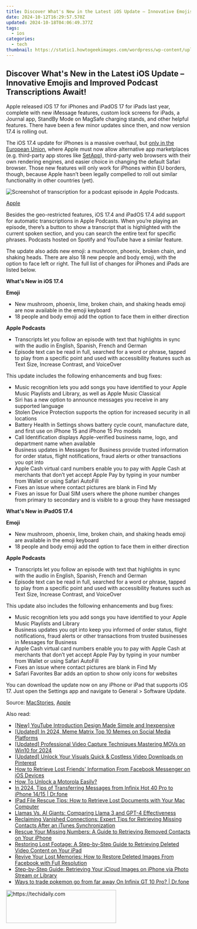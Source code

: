 ```yaml
---
title: Discover What's New in the Latest iOS Update – Innovative Emojis and Improved Podcast Transcriptions Await!
date: 2024-10-12T16:29:57.570Z
updated: 2024-10-18T04:06:49.377Z
tags:
  - ios
categories:
  - tech
thumbnail: https://static1.howtogeekimages.com/wordpress/wp-content/uploads/wm/2023/11/person-holding-the-apple-iphone-15-pro-max.jpg
---
```


## Discover What's New in the Latest iOS Update – Innovative Emojis and Improved Podcast Transcriptions Await!

Apple released iOS 17 for iPhones and iPadOS 17 for iPads last year, complete with new iMessage features, custom lock screens for iPads, a Journal app, StandBy Mode on MagSafe charging stands, and other helpful features. There have been a few minor updates since then, and now version 17.4 is rolling out.

 The iOS 17.4 update for iPhones is a massive overhaul, but [only in the European Union](https://extra-lessons.techidaily.com/the-final-cut-editors-toolkit-10-plugin-winners/), where Apple must now allow alternative app marketplaces (e.g. third-party app stores like [SetApp](https://iphone-unlock.techidaily.com/in-2024-how-to-access-your-apple-iphone-15-when-you-forget-the-passcode-drfone-by-drfone-ios/)), third-party web browsers with their own rendering engines, and easier choice in changing the default Safari browser. Those new features will only work for iPhones within EU borders, though, because Apple hasn’t been legally compelled to roll out similar functionality in other countries (yet).

![Screenshot of transcription for a podcast episode in Apple Podcasts.](https://static1.howtogeekimages.com/wordpress/wp-content/uploads/2024/03/image.png) 

[Apple](https://www.apple.com/newsroom/2024/03/apple-introduces-transcripts-for-apple-podcasts/)

 Besides the geo-restricted features, iOS 17.4 and iPadOS 17.4 add support for automatic transcriptions in Apple Podcasts. When you’re playing an episode, there’s a button to show a transcript that is highlighted with the current spoken section, and you can search the entire text for specific phrases. Podcasts hosted on Spotify and YouTube have a similar feature.

 The update also adds new emoji: a mushroom, phoenix, broken chain, and shaking heads. There are also 18 new people and body emoji, with the option to face left or right. The full list of changes for iPhones and iPads are listed below.

**What's New in iOS 17.4**

 **Emoji** 

* New mushroom, phoenix, lime, broken chain, and shaking heads emoji are now available in the emoji keyboard
* 18 people and body emoji add the option to face them in either direction

**Apple Podcasts** 

* Transcripts let you follow an episode with text that highlights in sync with the audio in English, Spanish, French and German
* Episode text can be read in full, searched for a word or phrase, tapped to play from a specific point and used with accessibility features such as Text Size, Increase Contrast, and VoiceOver

 This update includes the following enhancements and bug fixes:

* Music recognition lets you add songs you have identified to your Apple Music Playlists and Library, as well as Apple Music Classical
* Siri has a new option to announce messages you receive in any supported language
* Stolen Device Protection supports the option for increased security in all locations
* Battery Health in Settings shows battery cycle count, manufacture date, and first use on iPhone 15 and iPhone 15 Pro models
* Call Identification displays Apple-verified business name, logo, and department name when available
* Business updates in Messages for Business provide trusted information for order status, flight notifications, fraud alerts or other transactions you opt into
* Apple Cash virtual card numbers enable you to pay with Apple Cash at merchants that don’t yet accept Apple Pay by typing in your number from Wallet or using Safari AutoFill
* Fixes an issue where contact pictures are blank in Find My
* Fixes an issue for Dual SIM users where the phone number changes from primary to secondary and is visible to a group they have messaged

**What's New in iPadOS 17.4**

 **Emoji** 

* New mushroom, phoenix, lime, broken chain, and shaking heads emoji are available in the emoji keyboard
* 18 people and body emoji add the option to face them in either direction

**Apple Podcasts** 

* Transcripts let you follow an episode with text that highlights in sync with the audio in English, Spanish, French and German
* Episode text can be read in full, searched for a word or phrase, tapped to play from a specific point and used with accessibility features such as Text Size, Increase Contrast, and VoiceOver

 This update also includes the following enhancements and bug fixes:

* Music recognition lets you add songs you have identified to your Apple Music Playlists and Library
* Business updates you opt into keep you informed of order status, flight notifications, fraud alerts or other transactions from trusted businesses in Messages for Business
* Apple Cash virtual card numbers enable you to pay with Apple Cash at merchants that don’t yet accept Apple Pay by typing in your number from Wallet or using Safari AutoFill
* Fixes an issue where contact pictures are blank in Find My
* Safari Favorites Bar adds an option to show only icons for websites

 You can download the update now on any iPhone or iPad that supports iOS 17\. Just open the Settings app and navigate to General > Software Update.

 Source: [MacStories](https://www.macstories.net/stories/apple-releases-ios-and-ipados-17-4-with-major-safari-and-app-store-changes-in-the-eu-transcripts-for-podcasts-new-emoji-and-more/), [Apple](https://www.apple.com/newsroom/2024/03/apple-introduces-transcripts-for-apple-podcasts/)

<ins class="adsbygoogle"
     style="display:block"
     data-ad-format="autorelaxed"
     data-ad-client="ca-pub-7571918770474297"
     data-ad-slot="1223367746"></ins>

<ins class="adsbygoogle"
     style="display:block"
     data-ad-client="ca-pub-7571918770474297"
     data-ad-slot="8358498916"
     data-ad-format="auto"
     data-full-width-responsive="true"></ins>

<span class="atpl-alsoreadstyle">Also read:</span>
<div><ul>
<li><a href="https://youtube-zero.techidaily.com/outube-introduction-design-made-simple-and-inexpensive/"><u>[New] YouTube Introduction Design Made Simple and Inexpensive</u></a></li>
<li><a href="https://twitter-videos.techidaily.com/updated-in-2024-meme-matrix-top-10-memes-on-social-media-platforms/"><u>[Updated] In 2024, Meme Matrix Top 10 Memes on Social Media Platforms</u></a></li>
<li><a href="https://video-capture.techidaily.com/updated-professional-video-capture-techniques-mastering-movs-on-win10-for-2024/"><u>[Updated] Professional Video Capture Techniques Mastering MOVs on Win10 for 2024</u></a></li>
<li><a href="https://some-skills.techidaily.com/updated-unlock-your-visuals-quick-and-costless-video-downloads-on-pinterest/"><u>[Updated] Unlock Your Visuals Quick & Costless Video Downloads on Pinterest</u></a></li>
<li><a href="https://os-tips.techidaily.com/how-to-retrieve-lost-friends-information-from-facebook-messenger-on-ios-devices/"><u>How to Retrieve Lost Friends' Information From Facebook Messenger on iOS Devices</u></a></li>
<li><a href="https://android-unlock.techidaily.com/how-to-unlock-a-motorola-easily-by-drfone-android/"><u>How To Unlock a Motorola Easily?</u></a></li>
<li><a href="https://android-transfer.techidaily.com/in-2024-tips-of-transferring-messages-from-infinix-hot-40-pro-to-iphone-1415-drfone-by-drfone-transfer-from-android-transfer-from-android/"><u>In 2024, Tips of Transferring Messages from Infinix Hot 40 Pro to iPhone 14/15 | Dr.fone</u></a></li>
<li><a href="https://os-tips.techidaily.com/ipad-file-rescue-tips-how-to-retrieve-lost-documents-with-your-mac-computer/"><u>IPad File Rescue Tips: How to Retrieve Lost Documents with Your Mac Computer</u></a></li>
<li><a href="https://tech-haven.techidaily.com/llamas-vs-ai-giants-comparing-llama-3-and-gpt-4-effectiveness/"><u>Llamas Vs. AI Giants: Comparing Llama 3 and GPT-4 Effectiveness</u></a></li>
<li><a href="https://os-tips.techidaily.com/reclaiming-vanished-connections-expert-tips-for-retrieving-missing-contacts-after-an-itunes-synchronization/"><u>Reclaiming Vanished Connections: Expert Tips for Retrieving Missing Contacts After an iTunes Synchronization</u></a></li>
<li><a href="https://os-tips.techidaily.com/rescue-your-missing-numbers-a-guide-to-retrieving-removed-contacts-on-your-iphone/"><u>Rescue Your Missing Numbers: A Guide to Retrieving Removed Contacts on Your iPhone</u></a></li>
<li><a href="https://os-tips.techidaily.com/restoring-lost-footage-a-step-by-step-guide-to-retrieving-deleted-video-content-on-your-ipad/"><u>Restoring Lost Footage: A Step-by-Step Guide to Retrieving Deleted Video Content on Your iPad</u></a></li>
<li><a href="https://os-tips.techidaily.com/revive-your-lost-memories-how-to-restore-deleted-images-from-facebook-with-full-resolution/"><u>Revive Your Lost Memories: How to Restore Deleted Images From Facebook with Full Resolution</u></a></li>
<li><a href="https://os-tips.techidaily.com/step-by-step-guide-retrieving-your-icloud-images-on-iphone-via-photo-stream-or-library/"><u>Step-by-Step Guide: Retrieving Your iCloud Images on iPhone via Photo Stream or Library</u></a></li>
<li><a href="https://android-pokemon-go.techidaily.com/ways-to-trade-pokemon-go-from-far-away-on-infinix-gt-10-pro-drfone-by-drfone-virtual-android/"><u>Ways to trade pokemon go from far away On Infinix GT 10 Pro? | Dr.fone</u></a></li>
</ul></div>

<!-- affiliate ads begin -->
<a href="https://wigfever.sjv.io/c/5597632/2005184/22899" target="_top" id="2005184">
  <img src="//a.impactradius-go.com/display-ad/22899-2005184" border="0" alt="https://techidaily.com" width="300" height="90"/>
</a>
<img height="0" width="0" src="https://wigfever.sjv.io/i/5597632/2005184/22899" style="position:absolute;visibility:hidden;" border="0" />
<!-- affiliate ads end -->

